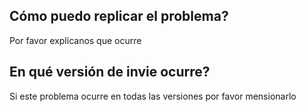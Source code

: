 ## Cómo puedo replicar el problema?
Por favor explicanos que ocurre

## En qué versión de invie ocurre?
Si este problema ocurre en todas las versiones por favor mensionarlo

